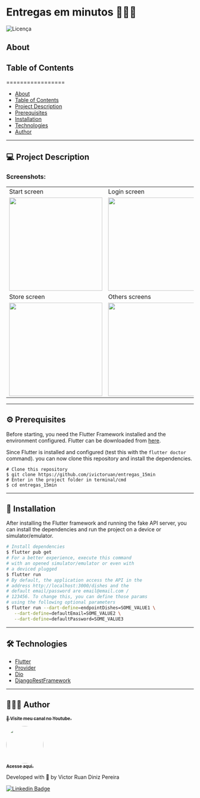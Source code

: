 # Entregas em minutos 🙅🏽‍♂️

![Licença](https://img.shields.io/badge/license-MIT-brightgreen)

## About

<!-- <p align="center">
Small educational project developed with the objective of presenting the concepts related to the development of mobile applications using Flutter for the course **Mobile Application Development** (2021.2) of the Computer Engineering Course - Federal University of Maranhão (UFMA)
</p> -->


## Table of Contents
=================

   * [About](#about)
   * [Table of Contents](#table-of-contents)
   * [Project Description](#-project-description)
   * [Prerequisites](#-prerequisites)
   * [Installation](#-installation)
   * [Technologies](#-technologies)
   * [Author](#-author)

---

## 💻 Project Description
<!-- 
The project consists of a simple food delivery developed during the classes of the course in order to help the students to understand how some concepts are implemented in a real world app using the [Flutter framework](https://flutter.dev/). Concepts like design principles, architecture of mobile applications, technologies (native, web, hybrid), lifecycle, UI rendering, componentization, navigation, state management and API access and consumption (as well as Dart and Flutter 😄) were some topics discussed in the course.

The application has some component gaps to be filled by the students (or anyone with this code 😉). The design was based on the [Food delivery app Ui kit](https://www.figma.com/community/file/893381127703378146). -->

### Screenshots:

<table>
  <tr>
    <td>Start screen</td>
    <td>Login screen</td>
  </tr>
  <tr>
    <td><img src="screenshots/screenshot1.png" width=250></td>
    <td><img src="screenshots/screenshot2.png" width=250></td>
  </tr>
  <tr>
    <td>Store screen</td>
    <td>Others screens</td>
  </tr>
  <tr>
    <td><img src="screenshots/screenshot3.png" width=250></td>
    <td><img src="screenshots/screenshot4.png" width=250></td>
  </tr>
 </table>

---

<a name="prerequisites"></a>
## ⚙️ Prerequisites

Before starting, you need the Flutter Framework installed and the environment configured. Flutter can be downloaded from [here](https://flutter.dev/).

Since Flutter is installed and configured (test this with the `flutter doctor` command). you can now clone this repository and install the dependencies.

```bash/prompt
# Clone this repository
$ git clone https://github.com/ivictoruan/entregas_15min
# Enter in the project folder in terminal/cmd
$ cd entregas_15min
```

<!-- In order to run the app, you also need to start a fake REST API server which will provide the data for the app menu. We suggest to use the `json-server`, Node.js package. In order to install this server, you will need Node.js installed in your system (it can be downloaded [here](https://nodejs.org/en/)). -->

<!-- ```bash
# Install the json-server globally in your system
$ npm install -g json-server
# Run the server using the api.json file available
# in the project. Run it in a separated terminal
$ json-server --watch api.json
``` -->
---

## 🚀 Installation

After installing the Flutter framework and running the fake API server, you can install the dependencies and run the project on a device or simulator/emulator.

```bash
# Install dependencies
$ flutter pub get
# For a better experience, execute this command
# with an opened simulator/emulator or even with
# a deviced plugged
$ flutter run
# By default, the application access the API in the
# address http://localhost:3000/dishes and the
# default email/password are email@email.com /
# 123456. To change this, you can define those params
# using the following optional parameters
$ flutter run --dart-define=endpointDishes=SOME_VALUE1 \
   --dart-define=defaultEmail=SOME_VALUE2 \
   --dart-define=defaultPassword=SOME_VALUE3
```

---

## 🛠 Technologies

- [Flutter](https://flutter.dev/)
- [Provider](https://pub.dev/packages/provider)
- [Dio](https://pub.dev/packages/dio)
- [DjangoRestFramework](https://www.django-rest-framework.org/)


---

## 🤷‍♂️🙄 Author

<a 
href="https://github.com/ivictoruan">
  <sub>
    <b>
    👀 Visite meu canal no Youtube.
    </b>
  </sub>
</a>

<a href=" https://www.youtube.com/channel/UCYGTHmRH98FPXdnACHAmTjg">
 <img style="border-radius: 50%;" src="https://avatars.githubusercontent.com/u/50781733?s=400&u=0db2d44aac1dae18640d5c00e8e0cf8775d8ea64&v=4" width="100px;" alt=""/>
 <br />
 <sub><b>Acesse aqui.</b></sub></a>

Developed with 🥵 by Victor Ruan Diniz Pereira

[![Linkedin Badge](https://img.shields.io/badge/-Victor%20Ruan%20Diniz%20Pereira-blue?style=flat-square&logo=Linkedin&logoColor=white&link=https://www.linkedin.com/in/ivictoruan/)](https://www.linkedin.com/in/ivictoruan/)